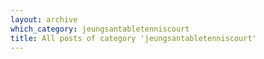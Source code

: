 ```yaml
---
layout: archive
which_category: jeungsantabletenniscourt
title: All posts of category 'jeungsantabletenniscourt'
---
```

